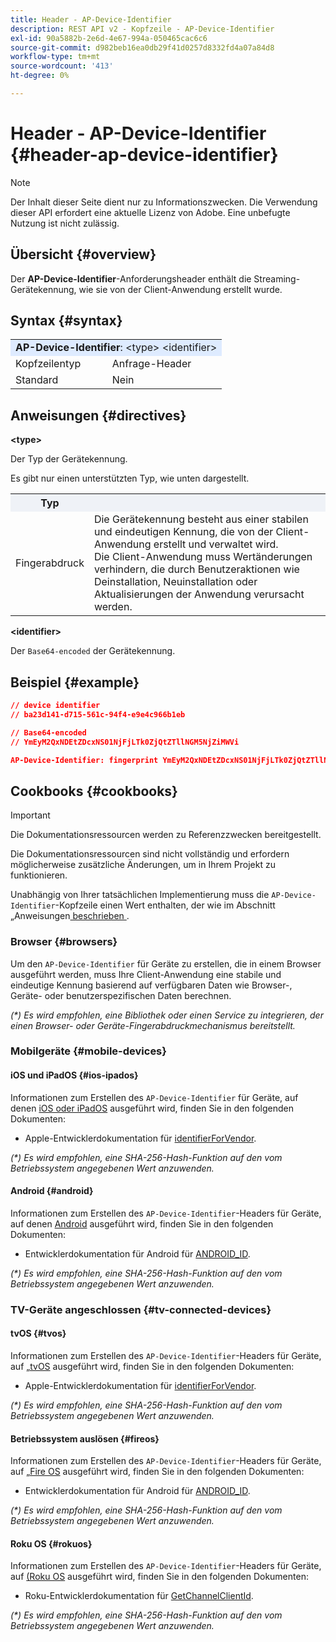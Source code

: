```yaml
---
title: Header - AP-Device-Identifier
description: REST API v2 - Kopfzeile - AP-Device-Identifier
exl-id: 90a5882b-2e6d-4e67-994a-050465cac6c6
source-git-commit: d982beb16ea0db29f41d0257d8332fd4a07a84d8
workflow-type: tm+mt
source-wordcount: '413'
ht-degree: 0%

---
```


# Header - AP-Device-Identifier {#header-ap-device-identifier}

>[!NOTE]
>
> Der Inhalt dieser Seite dient nur zu Informationszwecken. Die Verwendung dieser API erfordert eine aktuelle Lizenz von Adobe. Eine unbefugte Nutzung ist nicht zulässig.

## Übersicht {#overview}

Der <b>AP-Device-Identifier</b>-Anforderungsheader enthält die Streaming-Gerätekennung, wie sie von der Client-Anwendung erstellt wurde.

## Syntax {#syntax}

<table>
   <tr>
      <td style="background-color: #DEEBFF;" colspan="2"><b>AP-Device-Identifier</b>: &lt;type&gt; &lt;identifier&gt;</td>
   </tr>
   <tr>
      <td>Kopfzeilentyp</td>
      <td>Anfrage-Header</td>
   </tr>
   <tr>
      <td>Standard</td>
      <td>Nein</td>
   </tr>
</table>

## Anweisungen {#directives}

<b>&lt;type></b>

Der Typ der Gerätekennung.

Es gibt nur einen unterstützten Typ, wie unten dargestellt.

<table>
   <tr>
      <th style="background-color: #EFF2F7; width: 15%;">Typ</th>
      <th style="background-color: #EFF2F7;"></th>
   </tr>
   <tr>
      <td>Fingerabdruck</td>
      <td>
            Die Gerätekennung besteht aus einer stabilen und eindeutigen Kennung, die von der Client-Anwendung erstellt und verwaltet wird.
            <br/>
            Die Client-Anwendung muss Wertänderungen verhindern, die durch Benutzeraktionen wie Deinstallation, Neuinstallation oder Aktualisierungen der Anwendung verursacht werden.
      </td>
   </tr>
</table>


<b>&lt;identifier></b>

Der `Base64-encoded` der Gerätekennung.

## Beispiel {#example}

```JSON
// device identifier
// ba23d141-d715-561c-94f4-e9e4c966b1eb

// Base64-encoded
// YmEyM2QxNDEtZDcxNS01NjFjLTk0ZjQtZTllNGM5NjZiMWVi

AP-Device-Identifier: fingerprint YmEyM2QxNDEtZDcxNS01NjFjLTk0ZjQtZTllNGM5NjZiMWVi
```

## Cookbooks {#cookbooks}

>[!IMPORTANT]
>
> Die Dokumentationsressourcen werden zu Referenzzwecken bereitgestellt.
>
> Die Dokumentationsressourcen sind nicht vollständig und erfordern möglicherweise zusätzliche Änderungen, um in Ihrem Projekt zu funktionieren.
> 
> Unabhängig von Ihrer tatsächlichen Implementierung muss die `AP-Device-Identifier`-Kopfzeile einen Wert enthalten, der wie im Abschnitt „Anweisungen[ beschrieben ](#directives).

### Browser {#browsers}

Um den `AP-Device-Identifier` für Geräte zu erstellen, die in einem Browser ausgeführt werden, muss Ihre Client-Anwendung eine stabile und eindeutige Kennung basierend auf verfügbaren Daten wie Browser-, Geräte- oder benutzerspezifischen Daten berechnen.

_(*) Es wird empfohlen, eine Bibliothek oder einen Service zu integrieren, der einen Browser- oder Geräte-Fingerabdruckmechanismus bereitstellt._

### Mobilgeräte {#mobile-devices}

#### iOS und iPadOS {#ios-ipados}

Informationen zum Erstellen des `AP-Device-Identifier` für Geräte, auf denen [iOS oder iPadOS](https://developer.apple.com/documentation/ios-ipados-release-notes) ausgeführt wird, finden Sie in den folgenden Dokumenten:

* Apple-Entwicklerdokumentation für [identifierForVendor](https://developer.apple.com/documentation/uikit/uidevice/1620059-identifierforvendor).

_(*) Es wird empfohlen, eine SHA-256-Hash-Funktion auf den vom Betriebssystem angegebenen Wert anzuwenden._

#### Android {#android}

Informationen zum Erstellen des `AP-Device-Identifier`-Headers für Geräte, auf denen [Android](https://developer.android.com/about/versions) ausgeführt wird, finden Sie in den folgenden Dokumenten:

* Entwicklerdokumentation für Android für [ANDROID_ID](https://developer.android.com/reference/android/provider/Settings.Secure#ANDROID_ID).

_(*) Es wird empfohlen, eine SHA-256-Hash-Funktion auf den vom Betriebssystem angegebenen Wert anzuwenden._

### TV-Geräte angeschlossen {#tv-connected-devices}

#### tvOS {#tvos}

Informationen zum Erstellen des `AP-Device-Identifier`-Headers für Geräte, auf [ „tvOS](https://developer.apple.com/documentation/tvos-release-notes) ausgeführt wird, finden Sie in den folgenden Dokumenten:

* Apple-Entwicklerdokumentation für [identifierForVendor](https://developer.apple.com/documentation/uikit/uidevice/1620059-identifierforvendor).

_(*) Es wird empfohlen, eine SHA-256-Hash-Funktion auf den vom Betriebssystem angegebenen Wert anzuwenden._

#### Betriebssystem auslösen {#fireos}

Informationen zum Erstellen des `AP-Device-Identifier`-Headers für Geräte, auf [ „Fire OS](https://developer.amazon.com/docs/fire-tv/fire-os-overview.html) ausgeführt wird, finden Sie in den folgenden Dokumenten:

* Entwicklerdokumentation für Android für [ANDROID_ID](https://developer.android.com/reference/android/provider/Settings.Secure#ANDROID_ID).

_(*) Es wird empfohlen, eine SHA-256-Hash-Funktion auf den vom Betriebssystem angegebenen Wert anzuwenden._

#### Roku OS {#rokuos}

Informationen zum Erstellen des `AP-Device-Identifier`-Headers für Geräte, auf [ (Roku OS](https://developer.roku.com/docs/developer-program/release-notes/roku-os-release-notes.md) ausgeführt wird, finden Sie in den folgenden Dokumenten:

* Roku-Entwicklerdokumentation für [GetChannelClientId](https://developer.roku.com/docs/references/brightscript/interfaces/ifdeviceinfo.md#getchannelclientid-as-string).

_(*) Es wird empfohlen, eine SHA-256-Hash-Funktion auf den vom Betriebssystem angegebenen Wert anzuwenden._
